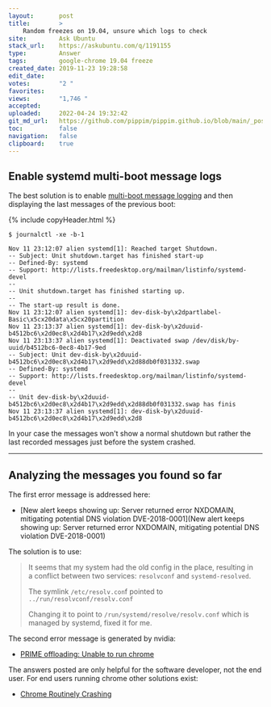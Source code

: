 ```yaml
---
layout:       post
title:        >
    Random freezes on 19.04, unsure which logs to check
site:         Ask Ubuntu
stack_url:    https://askubuntu.com/q/1191155
type:         Answer
tags:         google-chrome 19.04 freeze
created_date: 2019-11-23 19:28:58
edit_date:    
votes:        "2 "
favorites:    
views:        "1,746 "
accepted:     
uploaded:     2022-04-24 19:32:42
git_md_url:   https://github.com/pippim/pippim.github.io/blob/main/_posts/2019/2019-11-23-Random-freezes-on-19.04_-unsure-which-logs-to-check.md
toc:          false
navigation:   false
clipboard:    true
---
```


## Enable systemd multi-boot message logs

The best solution is to enable [multi-boot message logging][1] and then displaying the last messages of the previous boot:

{% include copyHeader.html %}
``` 
$ journalctl -xe -b-1

Nov 11 23:12:07 alien systemd[1]: Reached target Shutdown.
-- Subject: Unit shutdown.target has finished start-up
-- Defined-By: systemd
-- Support: http://lists.freedesktop.org/mailman/listinfo/systemd-devel
-- 
-- Unit shutdown.target has finished starting up.
-- 
-- The start-up result is done.
Nov 11 23:12:07 alien systemd[1]: dev-disk-by\x2dpartlabel-Basic\x5cx20data\x5cx20partition
Nov 11 23:13:37 alien systemd[1]: dev-disk-by\x2duuid-b4512bc6\x2d0ec8\x2d4b17\x2d9edd\x2d8
Nov 11 23:13:37 alien systemd[1]: Deactivated swap /dev/disk/by-uuid/b4512bc6-0ec8-4b17-9ed
-- Subject: Unit dev-disk-by\x2duuid-b4512bc6\x2d0ec8\x2d4b17\x2d9edd\x2d88db0f031332.swap 
-- Defined-By: systemd
-- Support: http://lists.freedesktop.org/mailman/listinfo/systemd-devel
-- 
-- Unit dev-disk-by\x2duuid-b4512bc6\x2d0ec8\x2d4b17\x2d9edd\x2d88db0f031332.swap has finis
Nov 11 23:13:37 alien systemd[1]: dev-disk-by\x2duuid-b4512bc6\x2d0ec8\x2d4b17\x2d9edd\x2d8
```

In your case the messages won't show a normal shutdown but rather the last recorded messages just before the system crashed.

----------

## Analyzing the messages you found so far

The first error message is addressed here:

- [New alert keeps showing up: Server returned error NXDOMAIN, mitigating potential DNS violation DVE-2018-0001](New alert keeps showing up: Server returned error NXDOMAIN, mitigating potential DNS violation DVE-2018-0001)

The solution is to use:

> It seems that my system had the old config in the place, resulting in  
> a conflict between two services: `resolvconf` and `systemd-resolved`.  
>   
> The symlink `/etc/resolv.con`f pointed to  
> `../run/resolvconf/resolv.conf`  
>   
> Changing it to point to `/run/systemd/resolve/resolv.conf` which is  
> managed by systemd, fixed it for me.  

The second error message is generated by nvidia:

- [PRIME offloading: Unable to run chrome][2]

The answers posted are only helpful for the software developer, not the end user. For end users running chrome other solutions exist:

- [Chrome Routinely Crashing][3]


  [1]: https://askubuntu.com/questions/765315/how-to-find-previous-boot-log-after-ubuntu-16-04-restarts
  [2]: https://devtalk.nvidia.com/default/topic/1063044/linux/prime-offloading-unable-to-run-chrome/
  [3]: https://support.google.com/pixelbook/thread/13683881?hl=en

